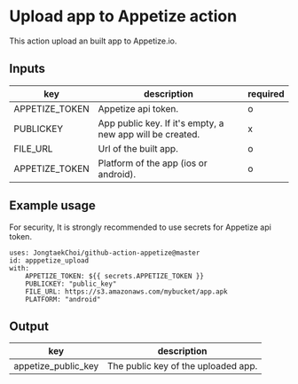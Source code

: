 # Upload app to Appetize action

This action upload an built app to Appetize.io. 

## Inputs

| key           | description                | required |
| ------------- | -------------------------- | -----    |
| APPETIZE_TOKEN| Appetize api token.        | o        |
| PUBLICKEY | App public key. If it's empty, a new app will be created. | x |
| FILE_URL | Url of the built app.           | o |
| APPETIZE_TOKEN| Platform of the app (ios or android). | o |


## Example usage
For security, It is strongly recommended to use secrets for Appetize api token.
```
uses: JongtaekChoi/github-action-appetize@master
id: apppetize_upload
with:
    APPETIZE_TOKEN: ${{ secrets.APPETIZE_TOKEN }} 
    PUBLICKEY: "public_key"
    FILE_URL: https://s3.amazonaws.com/mybucket/app.apk
    PLATFORM: "android"
```
## Output


| key           | description                | 
| ------------- | -------------------------- | 
| appetize_public_key| The public key of the uploaded app.    |


